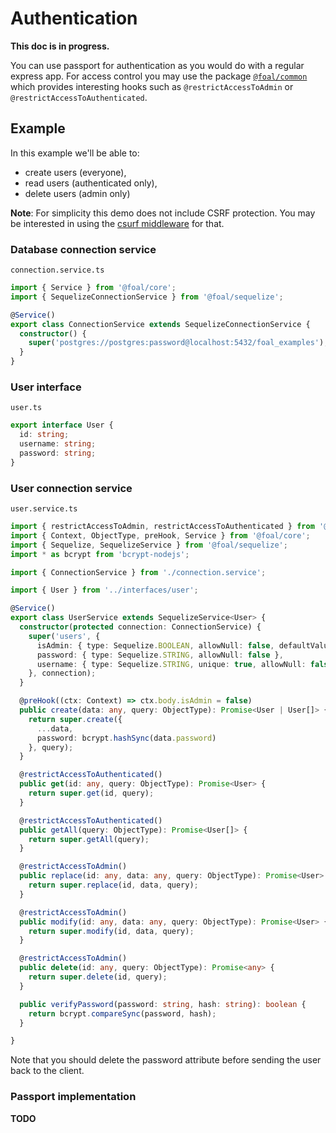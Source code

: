 # Authentication

**This doc is in progress.**

You can use passport for authentication as you would do with a regular express app. For access control you may use the package [`@foal/common`](../packages/common.md) which provides interesting hooks such as `@restrictAccessToAdmin` or `@restrictAccessToAuthenticated`.

## Example

In this example we'll be able to:
- create users (everyone),
- read users (authenticated only),
- delete users (admin only)

**Note**: For simplicity this demo does not include CSRF protection. You may be interested in using the [csurf middleware](https://github.com/expressjs/csurf) for that.

### Database connection service

`connection.service.ts`

```typescript
import { Service } from '@foal/core';
import { SequelizeConnectionService } from '@foal/sequelize';

@Service()
export class ConnectionService extends SequelizeConnectionService {
  constructor() {
    super('postgres://postgres:password@localhost:5432/foal_examples');
  }
}
```

### User interface

`user.ts`

```typescript
export interface User {
  id: string;
  username: string;
  password: string;
}
```


### User connection service

`user.service.ts`

```typescript
import { restrictAccessToAdmin, restrictAccessToAuthenticated } from '@foal/common';
import { Context, ObjectType, preHook, Service } from '@foal/core';
import { Sequelize, SequelizeService } from '@foal/sequelize';
import * as bcrypt from 'bcrypt-nodejs';

import { ConnectionService } from './connection.service';

import { User } from '../interfaces/user';

@Service()
export class UserService extends SequelizeService<User> {
  constructor(protected connection: ConnectionService) {
    super('users', {
      isAdmin: { type: Sequelize.BOOLEAN, allowNull: false, defaultValue: false },
      password: { type: Sequelize.STRING, allowNull: false },
      username: { type: Sequelize.STRING, unique: true, allowNull: false },
    }, connection);
  }

  @preHook((ctx: Context) => ctx.body.isAdmin = false)
  public create(data: any, query: ObjectType): Promise<User | User[]> {
    return super.create({
      ...data,
      password: bcrypt.hashSync(data.password)
    }, query);
  }

  @restrictAccessToAuthenticated()
  public get(id: any, query: ObjectType): Promise<User> {
    return super.get(id, query);
  }

  @restrictAccessToAuthenticated()
  public getAll(query: ObjectType): Promise<User[]> {
    return super.getAll(query);
  }

  @restrictAccessToAdmin()
  public replace(id: any, data: any, query: ObjectType): Promise<User> {
    return super.replace(id, data, query);
  }

  @restrictAccessToAdmin()
  public modify(id: any, data: any, query: ObjectType): Promise<User> {
    return super.modify(id, data, query);
  }

  @restrictAccessToAdmin()
  public delete(id: any, query: ObjectType): Promise<any> {
    return super.delete(id, query);
  }

  public verifyPassword(password: string, hash: string): boolean {
    return bcrypt.compareSync(password, hash);
  }

}
```

Note that you should delete the password attribute before sending the user back to the client.

### Passport implementation

**TODO**